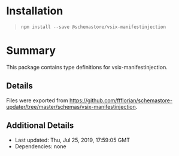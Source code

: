 # Installation
> `npm install --save @schemastore/vsix-manifestinjection`

# Summary
This package contains type definitions for vsix-manifestinjection.

## Details
Files were exported from https://github.com/ffflorian/schemastore-updater/tree/master/schemas/vsix-manifestinjection.

## Additional Details
* Last updated: Thu, Jul 25, 2019, 17:59:05 GMT
* Dependencies: none

